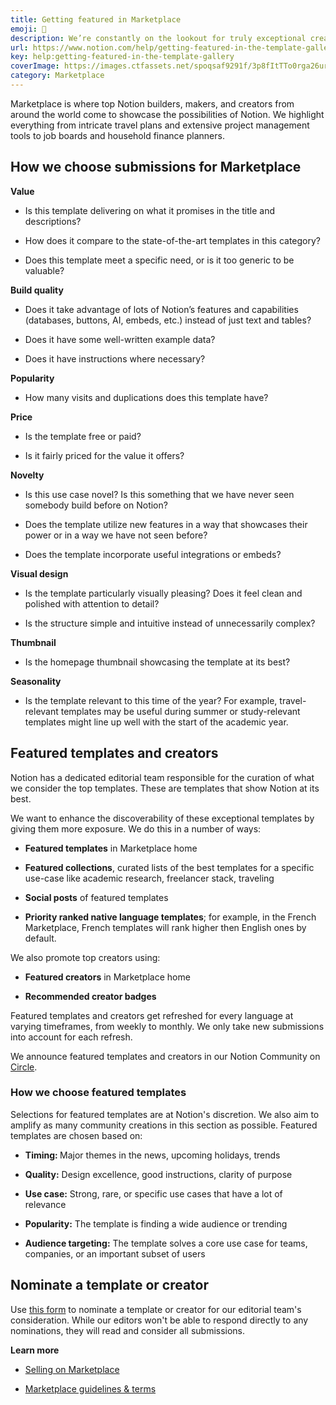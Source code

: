 ```yaml
---
title: Getting featured in Marketplace
emoji: 🌟
description: We’re constantly on the lookout for truly exceptional creators and templates to highlight to the Notion community. Learn how we choose which templates are featured in Marketplace 🌟
url: https://www.notion.com/help/getting-featured-in-the-template-gallery
key: help:getting-featured-in-the-template-gallery
coverImage: https://images.ctfassets.net/spoqsaf9291f/3p8fItTTo0rga26uroRCr/23ef20da0780cd1ac33905e90ec40f0a/getting-featured-in-the-template-gallery.png
category: Marketplace
---
```


Marketplace is where top Notion builders, makers, and creators from around the world come to showcase the possibilities of Notion. We highlight everything from intricate travel plans and extensive project management tools to job boards and household finance planners.

## How we choose submissions for Marketplace

**Value**

* Is this template delivering on what it promises in the title and descriptions?

* How does it compare to the state-of-the-art templates in this category?

* Does this template meet a specific need, or is it too generic to be valuable?

**Build quality**

* Does it take advantage of lots of Notion’s features and capabilities (databases, buttons, AI, embeds, etc.) instead of just text and tables?

* Does it have some well-written example data?

* Does it have instructions where necessary?

**Popularity**

* How many visits and duplications does this template have?

**Price**

* Is the template free or paid?

* Is it fairly priced for the value it offers?

**Novelty**

* Is this use case novel? Is this something that we have never seen somebody build before on Notion?

* Does the template utilize new features in a way that showcases their power or in a way we have not seen before?

* Does the template incorporate useful integrations or embeds?

**Visual design**

* Is the template particularly visually pleasing? Does it feel clean and polished with attention to detail?

* Is the structure simple and intuitive instead of unnecessarily complex?

**Thumbnail**

* Is the homepage thumbnail showcasing the template at its best?

**Seasonality**

* Is the template relevant to this time of the year? For example, travel-relevant templates may be useful during summer or study-relevant templates might line up well with the start of the academic year.

## Featured templates and creators

Notion has a dedicated editorial team responsible for the curation of what we consider the top templates. These are templates that show Notion at its best.

We want to enhance the discoverability of these exceptional templates by giving them more exposure. We do this in a number of ways:

* **Featured templates** in Marketplace home

* **Featured collections**, curated lists of the best templates for a specific use-case like academic research, freelancer stack, traveling

* **Social posts** of featured templates

* **Priority ranked native language templates**; for example, in the French Marketplace, French templates will rank higher then English ones by default.

We also promote top creators using:

* **Featured creators** in Marketplace home

* **Recommended creator badges**

Featured templates and creators get refreshed for every language at varying timeframes, from weekly to monthly. We only take new submissions into account for each refresh.

We announce featured templates and creators in our Notion Community on [Circle](https://notioncommunity.typeform.com/to/z5YdqQ1u?typeform-source=admin.typeform.com).

### How we choose featured templates

Selections for featured templates are at Notion's discretion. We also aim to amplify as many community creations in this section as possible. Featured templates are chosen based on:

* **Timing:&#x20;**&#x4D;ajor themes in the news, upcoming holidays, trends

* **Quality:** Design excellence, good instructions, clarity of purpose

* **Use case:** Strong, rare, or specific use cases that have a lot of relevance

* **Popularity:** The template is finding a wide audience or trending

* **Audience targeting:** The template solves a core use case for teams, companies, or an important subset of users

## Nominate a template or creator

Use [this form](https://notionup.typeform.com/to/KnxNpn5V) to nominate a template or creator for our editorial team's consideration. While our editors won't be able to respond directly to any nominations, they will read and consider all submissions.

**Learn more**

* [Selling on Marketplace](https://www.notion.com/help/selling-on-marketplace)

* [Marketplace guidelines & terms](https://www.notion.com/help/template-gallery-guidelines-and-terms)
